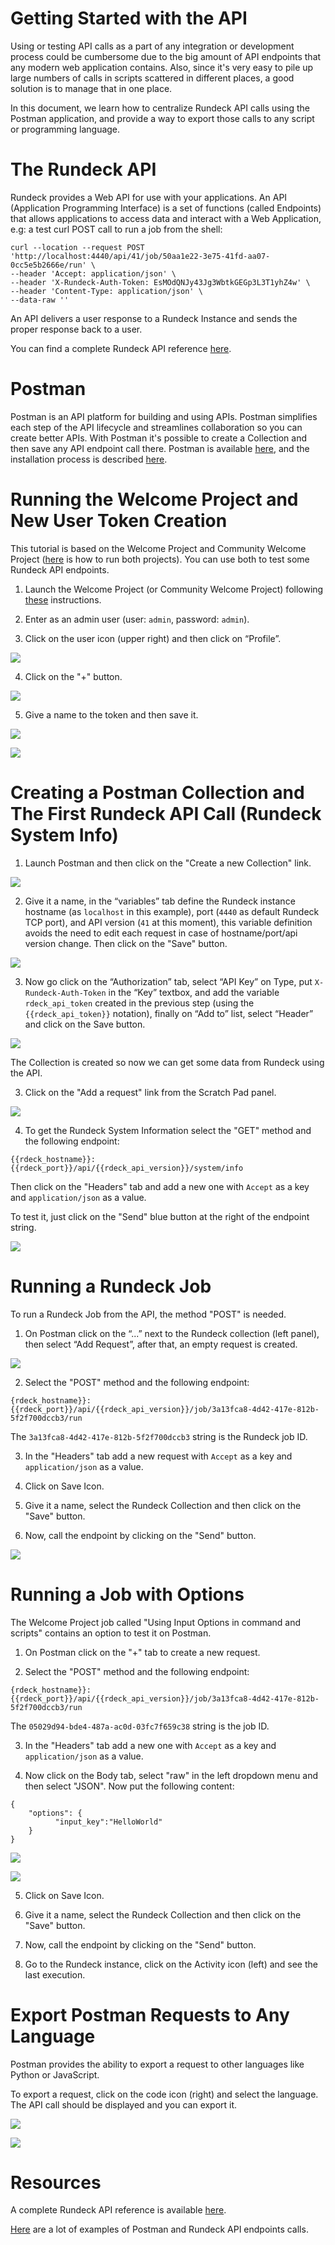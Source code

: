 # Getting Started with the API

Using or testing API calls as a part of any integration or development process could be cumbersome due to the big amount of API endpoints that any modern web application contains. Also, since it's very easy to pile up large numbers of calls in scripts scattered in different places, a good solution is to manage that in one place.

In this document, we learn how to centralize Rundeck API calls using the Postman application, and provide a way to export those calls to any script or programming language.

# The Rundeck API

Rundeck provides a Web API for use with your applications. An API (Application Programming Interface) is a set of functions (called Endpoints) that allows applications to access data and interact with a Web Application, e.g: a test curl POST call to run a job from the shell:

```
curl --location --request POST 'http://localhost:4440/api/41/job/50aa1e22-3e75-41fd-aa07-0cc5e5b2666e/run' \
--header 'Accept: application/json' \
--header 'X-Rundeck-Auth-Token: EsMOdQNJy43Jg3WbtkGEGp3L3T1yhZ4w' \
--header 'Content-Type: application/json' \
--data-raw ''
```

An API delivers a user response to a Rundeck Instance and sends the proper response back to a user. 

You can find a complete Rundeck API reference [here](https://docs.rundeck.com/docs/api/rundeck-api.html).


# Postman

Postman is an API platform for building and using APIs. Postman simplifies each step of the API lifecycle and streamlines collaboration so you can create better APIs. With Postman it's possible to create a Collection and then save any API endpoint call there. Postman is available [here](https://www.postman.com/downloads/), and the installation process is described [here](https://learning.postman.com/docs/getting-started/installation-and-updates/).


# Running the Welcome Project and New User Token Creation

This tutorial is based on the Welcome Project and Community Welcome Project ([here](https://docs.rundeck.com/docs/learning/howto/welcome-project-starter.html) is how to run both projects). You can use both to test some Rundeck API endpoints.

1. Launch the Welcome Project (or Community Welcome Project) following [these](https://docs.rundeck.com/docs/learning/howto/welcome-project-starter.html#installing-the-welcome-project) instructions.

2. Enter as an admin user (user: `admin`, password: `admin`).

3. Click on the user icon (upper right) and then click on “Profile”.



![](~@assets/img/api_1_profile.png)


4. Click on the "+" button.



![](~@assets/img/api_2_tokens.png)


5. Give a name to the token and then save it.



![](~@assets/img/api_3_gen_token.png)



![](~@assets/img/api_4_save_token.png)


# Creating a Postman Collection and The First Rundeck API Call (Rundeck System Info)

1. Launch Postman and then click on the "Create a new Collection" link.



![](~@assets/img/api_5_post_coll.png)

2. Give it a name, in the “variables” tab define the Rundeck instance hostname (as `localhost` in this example), port (`4440` as default Rundeck TCP port), and API version (`41` at this moment), this variable definition avoids the need to edit each request in case of hostname/port/api version change. Then click on the "Save" button. 



![](~@assets/img/api_6_post_name.png)


3. Now go click on the  “Authorization” tab, select “API Key” on Type, put `X-Rundeck-Auth-Token` in the “Key” textbox, and add the variable `rdeck_api_token` created in the previous step (using the `{{rdeck_api_token}}` notation), finally on “Add to” list, select “Header” and click on the Save button.



![](~@assets/img/api_7_post_auth.png)

The Collection is created so now we can get some data from Rundeck using the API.

3. Click on the "Add a request" link from the Scratch Pad panel.



![](~@assets/img/api_8_post_addreq.png)

4. To get the Rundeck System Information select the "GET" method and the following endpoint:

`{{rdeck_hostname}}:{{rdeck_port}}/api/{{rdeck_api_version}}/system/info` 

Then click on the "Headers" tab and add a new one with `Accept` as a key and `application/json` as a value. 

To test it, just click on the "Send" blue button at the right of the endpoint string.



![](~@assets/img/api_9_post_send.png)


# Running a Rundeck Job

To run a Rundeck Job from the API, the method "POST" is needed.

1. On Postman click on the “...” next to the Rundeck collection (left panel), then select “Add Request”, after that, an empty request is created.



![](~@assets/img/api_10_post_runjob.png)

2. Select the "POST" method and the following endpoint:


```
{rdeck_hostname}}:{{rdeck_port}}/api/{{rdeck_api_version}}/job/3a13fca8-4d42-417e-812b-5f2f700dccb3/run
```


The `3a13fca8-4d42-417e-812b-5f2f700dccb3` string is the Rundeck job ID.

3. In the "Headers" tab add a new request with `Accept` as a key and `application/json` as a value.

4. Click on Save Icon.

5. Give it a name, select the Rundeck Collection and then click on the "Save" button.

6. Now, call the endpoint by clicking on the "Send" button.



![](~@assets/img/api_11_post_send.png)


# Running a Job with Options

The Welcome Project job called "Using Input Options in command and scripts" contains an option to test it on Postman.

1. On Postman click on the "+" tab to create a new request.

2. Select the "POST" method and the following endpoint:


```
{rdeck_hostname}}:{{rdeck_port}}/api/{{rdeck_api_version}}/job/3a13fca8-4d42-417e-812b-5f2f700dccb3/run
```


The `05029d94-bde4-487a-ac0d-03fc7f659c38` string is the job ID.

3. In the "Headers" tab add a new one with `Accept` as a key and `application/json` as a value.

4. Now click on the Body tab, select "raw" in the left dropdown menu and then select "JSON". Now put the following content:


```
{
	"options": {
    	  "input_key":"HelloWorld"
	}
}
```




![](~@assets/img/api_12_post_raw.png)



![](~@assets/img/api_13_logs.png)

5. Click on Save Icon.

6. Give it a name, select the Rundeck Collection and then click on the "Save" button.

7. Now, call the endpoint by clicking on the "Send" button.

8. Go to the Rundeck instance, click on the Activity icon (left) and see the last execution.


# Export Postman Requests to Any Language

Postman provides the ability to export a request to other languages like Python or JavaScript. 

To export a request, click on the code icon (right) and select the language. The API call should be displayed and you can export it. 



![](~@assets/img/api_14_post_export.png)


![](~@assets/img/api_15_post_export.png)



# Resources

A complete Rundeck API reference is available [here](https://docs.rundeck.com/docs/api/rundeck-api.html).

[Here](https://documenter.getpostman.com/view/95797/rundeck/7TNfX9k#36bbd9c4-3186-56f4-aae2-90f5c9f097a8) are a lot of examples of Postman and Rundeck API endpoints calls.
